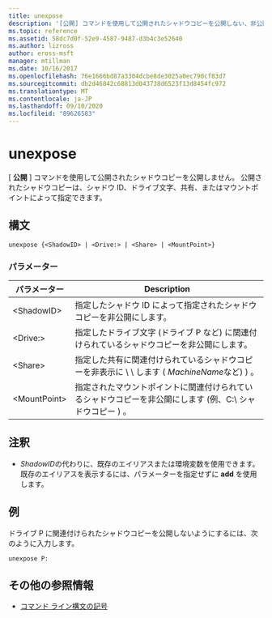 ```yaml
---
title: unexpose
description: '[公開] コマンドを使用して公開されたシャドウコピーを公開しない、非公開の参照記事。'
ms.topic: reference
ms.assetid: 58dc7d0f-52e9-4587-9487-d3b4c3e52640
ms.author: lizross
author: eross-msft
manager: mtillman
ms.date: 10/16/2017
ms.openlocfilehash: 76e1666bd87a3304dcbe8de3025a0ec790cf83d7
ms.sourcegitcommit: db2d46842c68813d043738d6523f13d8454fc972
ms.translationtype: MT
ms.contentlocale: ja-JP
ms.lasthandoff: 09/10/2020
ms.locfileid: "89626583"
---
```

# <a name="unexpose"></a>unexpose

[ **公開** ] コマンドを使用して公開されたシャドウコピーを公開しません。 公開されたシャドウコピーは、シャドウ ID、ドライブ文字、共有、またはマウントポイントによって指定できます。



## <a name="syntax"></a>構文

```
unexpose {<ShadowID> | <Drive:> | <Share> | <MountPoint>}
```

### <a name="parameters"></a>パラメーター

|パラメーター|Description|
|---------|-----------|
|\<ShadowID>|指定したシャドウ ID によって指定されたシャドウコピーを非公開にします。|
|\<Drive:>|指定したドライブ文字 (ドライブ P など) に関連付けられているシャドウコピーを非公開にします。|
|\<Share>|指定した共有に関連付けられているシャドウコピーを非表示に \\ \\ します ( *MachineName*など) \) 。|
|\<MountPoint>|指定されたマウントポイントに関連付けられているシャドウコピーを非公開にします (例、C:\ シャドウコピー \) 。|

## <a name="remarks"></a>注釈

-   *ShadowID*の代わりに、既存のエイリアスまたは環境変数を使用できます。 既存のエイリアスを表示するには、パラメーターを指定せずに **add** を使用します。

## <a name="examples"></a>例

ドライブ P に関連付けられたシャドウコピーを公開しないようにするには、次のように入力します。
```
unexpose P:
```

## <a name="additional-references"></a>その他の参照情報

- [コマンド ライン構文の記号](command-line-syntax-key.md)